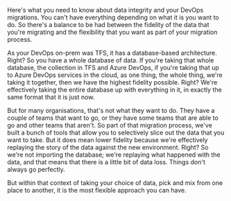 Here's what you need to know about data integrity and your DevOps migrations. You can't have everything depending on what it is you want to do. So there's a balance to be had between the fidelity of the data that you're migrating and the flexibility that you want as part of your migration process.

As your DevOps on-prem was TFS, it has a database-based architecture. Right? So you have a whole database of data. If you're taking that whole database, the collection in TFS and Azure DevOps, if you're taking that up to Azure DevOps services in the cloud, as one thing, the whole thing, we're taking it together, then we have the highest fidelity possible. Right? We're effectively taking the entire database up with everything in it, in exactly the same format that it is just now.

But for many organisations, that's not what they want to do. They have a couple of teams that want to go, or they have some teams that are able to go and other teams that aren't. So part of that migration process, we've built a bunch of tools that allow you to selectively slice out the data that you want to take. But it does mean lower fidelity because we're effectively replaying the story of the data against the new environment. Right? So we're not importing the database; we're replaying what happened with the data, and that means that there is a little bit of data loss. Things don't always go perfectly.

But within that context of taking your choice of data, pick and mix from one place to another, it is the most flexible approach you can have.